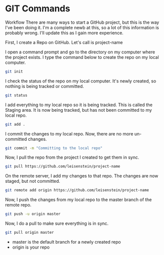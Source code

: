 GIT Commands
========

Workflow
There are many ways to start a GitHub project, but this is the way I've been doing it.  I'm a complete newb at this, so a lot of this information is probably wrong.  I'll update this as I gain more experience.


First, I create a Repo on GitHub.  Let's call is project-name

I open a command prompt and go to the directory on my computer where the project exists.
I type the command below to create the repo on my local computer.
```sh
git init
```


I check the status of the repo on my local computer.  It's newly created, so nothing is being tracked or committed.
```sh
git status
```

I add everything to my local repo so it is being tracked.  This is called the Staging area.
It is now being tracked, but has not been committed to my local repo.
```sh
git add .
```

I commit the changes to my local repo.
Now, there are no more un-committed changes.  
```sh
git commit -m "Committing to the local repo"
```


Now, I pull the repo from the project I created to get them in sync.
```sh
git pull https://github.com/leisenstein/project-name
```

On the remote server, I add my changes to that repo.  The changes are now staged, but not committed.
```sh
git remote add origin https://github.com/leisenstein/project-name
```

Now, I push the changes from my local repo to the master branch of the remote repo.
```sh
git push -u origin master
```

Now, I do a pull to make sure everything is in sync.
```sh
git pull origin master
```


- master is the default branch for a newly created repo
- origin is your repo

